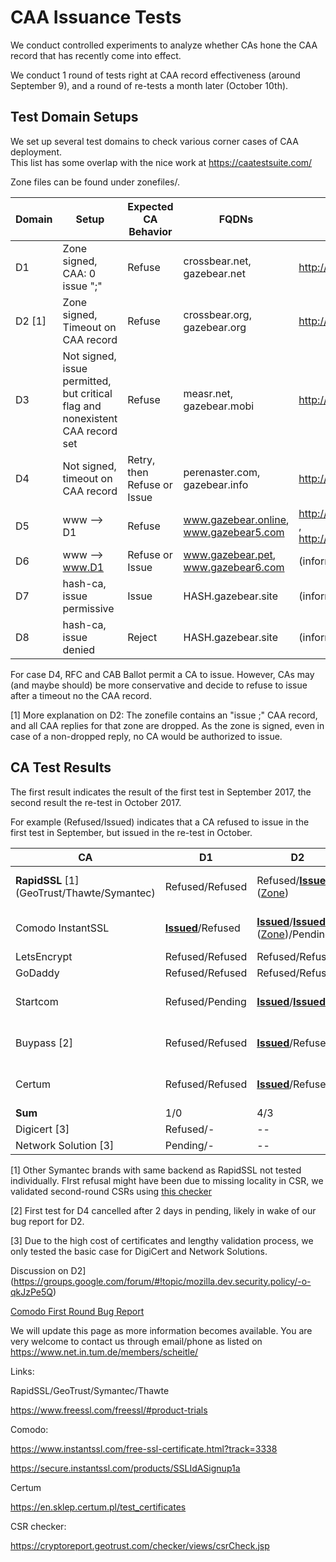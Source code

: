 # CAA Issuance Tests

We conduct controlled experiments to analyze whether CAs hone the CAA record that has recently come into effect. 

We conduct 1 round of tests right at CAA record effectiveness (around September 9), and a round of re-tests a month later (October 10th).

## Test Domain Setups

We set up several test domains to check various corner cases of CAA deployment.  
This list has some overlap with the nice work at https://caatestsuite.com/  

Zone files can be found under zonefiles/.

 


| Domain | Setup                                    | Expected CA Behavior        | FQDNs                                  | Zone                                     |
| ------ | ---------------------------------------- | --------------------------- | -------------------------------------- | ---------------------------------------- |
| D1     | Zone signed, CAA: 0 issue ";"            | Refuse                      | crossbear.net, gazebear.net            | http://dnsviz.net/d/gazebear.net/Wd9tkA/dnssec/ |
| D2 [1] | Zone signed, Timeout on CAA record       | Refuse                      | crossbear.org, gazebear.org            | http://dnsviz.net/d/gazebear.org/Wd9rVw/dnssec/ |
| D3     | Not signed, issue permitted, but critical flag and nonexistent  CAA record set | Refuse                      | measr.net, gazebear.mobi               | http://dnsviz.net/d/gazebear.mobi/Wd9rQw/dnssec/ |
| D4     | Not signed, timeout on CAA record        | Retry, then Refuse or Issue | perenaster.com, gazebear.info          | http://dnsviz.net/d/gazebear.info/Wd9q7g/dnssec/ |
| D5     | www --> D1                               | Refuse                      | www.gazebear.online, www.gazebear5.com | http://dnsviz.net/d/www.gazebear.online/WeR_8w/dnssec/ , http://dnsviz.net/d/www.gazebear5.com/WeCB8A/dnssec/ |
| D6     | www --> www.D1                           | Refuse or Issue             | www.gazebear.pet, www.gazebear6.com    | (informational test)                     |
| D7     | hash-ca, issue permissive                | Issue                       | HASH.gazebear.site                     | (informational test)                     |
| D8     | hash-ca, issue denied                    | Reject                      | HASH.gazebear.site                     | (informational test)                     |



For case D4, RFC and CAB Ballot permit a CA to issue. However, CAs may (and maybe should) be more conservative and decide to refuse to issue after a timeout no the CAA record.

[1] More explanation on D2: The zonefile contains an "issue ;" CAA record, and all CAA replies for that zone are dropped. As the zone is signed, even in case of a non-dropped reply, no CA would be authorized to issue. 



## CA Test Results 



The first result indicates the result of the first test in September 2017, the second result the re-test in October 2017. 

For example (Refused/Issued) indicates that a CA refused to issue in the first test in September, but issued in the re-test in October.



| CA                                       | D1                                       | D2                                       | D3                                       | D4                                       | D5                                       | D6                         | D7/D8         | Contact              |      |
| ---------------------------------------- | ---------------------------------------- | ---------------------------------------- | ---------------------------------------- | ---------------------------------------- | ---------------------------------------- | -------------------------- | ------------- | -------------------- | ---- |
| **RapidSSL** [1]   (GeoTrust/Thawte/Symantec) | Refused/Refused                          | Refused/[**Issued**](https://crt.sh/?id=228963368) ([Zone](http://dnsviz.net/d/gazebear.org/Wd4lKA/dnssec/)) | Refused/Refused                          | Refused/[**Issued**](https://crt.sh/?id=228965187) | -/Refused                                | --/Issued                  | Issued        | 13.10.17, 11:43 CEST |      |
| Comodo InstantSSL                        | [**Issued**](https://crt.sh/?id=208456003)/Refused | [**Issued**](https://crt.sh/?id=208486485)/[**Issued**](https://crt.sh/?id=229495637) ([Zone](http://dnsviz.net/d/gazebear.org/Wd8zAQ/dnssec/))/Pending | [**Issued**](https://crt.sh/?id=208486489)/Refused | [**Issued**](https://crt.sh/?id=208486495)/[**Issued**](https://crt.sh/?id=229513301) ([Zone](http://dnsviz.net/d/gazebear.info/Wd9FKQ/dnssec/)) | -/Refused                                | -/Issued                   | -/Issued      | 13.10.17, 11:47 CEST |      |
| LetsEncrypt                              | Refused/Refused                          | Refused/Refused                          | Refused/Refused                          | Refused/Refused                          | -/Refused                                | -/Issued                   | -/Issued      | No need              |      |
| GoDaddy                                  | Refused/Refused                          | Refused/Refused                          | Refused/Refused                          | [**Issued**](https://crt.sh/?id=208554363)/[**Issued**](https://certspotter.com/api/v0/certs/98fe0bf8fc9b41a750366df04d6c756ba9f033f4e0720377c47766eab114ea14) | -/Refused                                | -/Issued                   | D8: Refused   | No need              |      |
| Startcom                                 | Refused/Pending                          | [**Issued**](https://crt.sh/?id=206719317)/[**Issued**](https://crt.sh/?id=229543202) | Refused/Pending                          | Refused/[**Issued**](https://crt.sh/?id=229552818) | -/[**Issued**](https://crt.sh/?id=232316961)([Zone](http://dnsviz.net/d/www.gazebear.online/WeR_8w/dnssec/)) | -/Issued (submitted to CT) | -/Issued      | 16.10.17, 15:15 CEST |      |
| Buypass [2]                              | Refused/Refused                          | [**Issued**](https://crt.sh/?id=208455849)/Refused | Refused/Refused (measr.net)              | Cancelled/[**Issued**](https://certspotter.com/api/v0/certs/98fe0bf8fc9b41a750366df04d6c756ba9f033f4e0720377c47766eab114ea14) | -/Refused                                | -/ Refused (gb6.com)       | D8: Refused   | No need              |      |
| Certum                                   | Refused/Refused                          | [**Issued**](https://crt.sh/?id=209378608)/Refused | Refused/[**Issued**](https://crt.sh/?id=229822803) ([Zone](http://dnsviz.net/d/gazebear.mobi/Wd9rQw/dnssec/)) | [**Issued**](https://crt.sh/?id=209403143)/[**Issued**](https://crt.sh/?id=232400028) | -/[**Issued**](https://crt.sh/?id=230122233) ([Zone](http://dnsviz.net/d/www.gazebear.online/Wd9tig/dnssec/)) | -/Issued                   | -/Issued      | 16.10.17, 14:16 CEST |      |
| **Sum**                                  | 1/0                                      | 4/3                                      | 1/1                                      | 3/6                                      | -/2                                      | -/6                        | informational |                      |      |
| Digicert [3]                             | Refused/-                                | --                                       | --                                       | --                                       |                                          |                            |               |                      |      |
| Network Solution [3]                     | Pending/-                                | --                                       | --                                       | --                                       |                                          |                            |               |                      |      |




[1] Other Symantec brands with same backend as RapidSSL not tested individually. FIrst refusal might have been due to missing locality in CSR, we validated second-round CSRs using [this checker](https://cryptoreport.geotrust.com/checker/views/csrCheck.jsp)

[2] First test for D4 cancelled after 2 days in pending, likely in wake of our bug report for D2. 

[3] Due to the high cost of certificates and lengthy validation process, we only tested the basic case for DigiCert and Network Solutions.





Discussion on D2](https://groups.google.com/forum/#!topic/mozilla.dev.security.policy/-o-qkJzPe5Q)

[Comodo First Round Bug Report](https://bugzilla.mozilla.org/show_bug.cgi?id=1398545)



We will update this page as more information becomes available.
You are very welcome to contact us through email/phone as listed on https://www.net.in.tum.de/members/scheitle/



Links:

RapidSSL/GeoTrust/Symantec/Thawte

https://www.freessl.com/freessl/#product-trials

Comodo:

https://www.instantssl.com/free-ssl-certificate.html?track=3338

https://secure.instantssl.com/products/SSLIdASignup1a

Certum

https://en.sklep.certum.pl/test_certificates

CSR checker:

https://cryptoreport.geotrust.com/checker/views/csrCheck.jsp